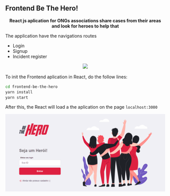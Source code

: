 
## Frontend Be The Hero!
<p align="center">
<strong>React js aplication for ONGs associations share cases from their areas and look for heroes to help that</strong>
  
<p>The application have the navigations routes</p>
  <ul>
    <li>Login</li>
    <li>Signup</li>
    <li>Incident register</li>
  </ul>
</p> 

</p>
<p align="center">
  
  <a aria-label="React Version" href="https://github.com/facebook/react/blob/master/CHANGELOG.md#16120-november-14-2019">
    <img src="https://img.shields.io/badge/react-16.13.0-informational?logo=react"></img>
  </a>

</p>

To init the Frontend aplication in React, do the follow lines:
```bash
cd frontend-be-the-hero
yarn install
yarn start
```
After this, the React will load a the aplication on the page `localhost:3000`
  

![demo](demo/demo.gif)
